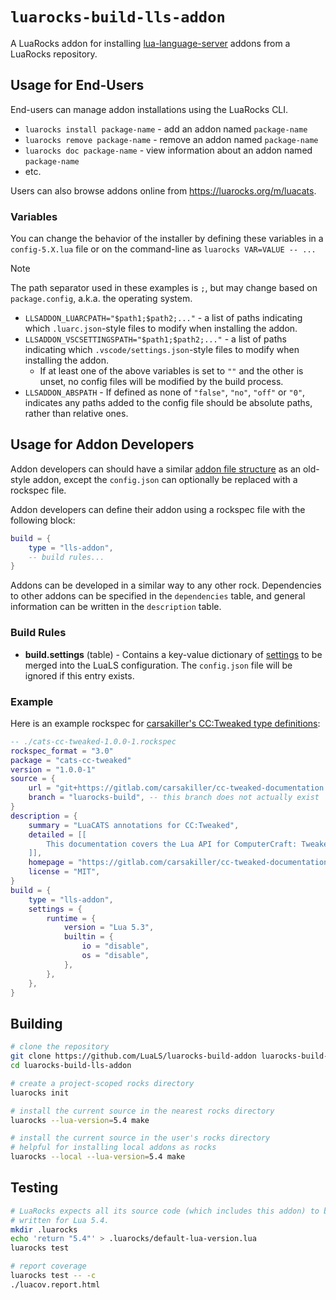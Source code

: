 # `luarocks-build-lls-addon`

A LuaRocks addon for installing [lua-language-server](https://github.com/LuaLS/lua-language-server) addons from a LuaRocks repository.

## Usage for End-Users

End-users can manage addon installations using the LuaRocks CLI.

-   `luarocks install package-name` - add an addon named `package-name`
-   `luarocks remove package-name` - remove an addon named `package-name`
-   `luarocks doc package-name` - view information about an addon named `package-name`
-   etc.

Users can also browse addons online from https://luarocks.org/m/luacats.

### Variables

You can change the behavior of the installer by defining these variables in a `config-5.X.lua` file or on the command-line as `luarocks VAR=VALUE -- ...`

> [!NOTE]
> The path separator used in these examples is `;`, but may change based on `package.config`, a.k.a. the operating system.

-   `LLSADDON_LUARCPATH="$path1;$path2;..."` - a list of paths indicating which `.luarc.json`-style files to modify when installing the addon.
-   `LLSADDON_VSCSETTINGSPATH="$path1;$path2;..."` - a list of paths indicating which `.vscode/settings.json`-style files to modify when installing the addon.
    -   If at least one of the above variables is set to `""` and the other is unset, no config files will be modified by the build process.
-   `LLSADDON_ABSPATH` - If defined as none of `"false"`, `"no"`, `"off"` or `"0"`, indicates any paths added to the config file should be absolute paths, rather than relative ones.

## Usage for Addon Developers

Addon developers can should have a similar [addon file structure](https://luals.github.io/wiki/addons/#addon-anatomy) as an old-style addon, except the `config.json` can optionally be replaced with a rockspec file.

Addon developers can define their addon using a rockspec file with the following block:

```lua
build = {
    type = "lls-addon",
    -- build rules...
}
```

Addons can be developed in a similar way to any other rock. Dependencies to other addons can be specified in the `dependencies` table, and general information can be written in the `description` table.

### Build Rules

-   **build.settings** (table) - Contains a key-value dictionary of [settings](https://luals.github.io/wiki/settings/) to be merged into the LuaLS configuration. The `config.json` file will be ignored if this entry exists.

### Example

Here is an example rockspec for [carsakiller's CC:Tweaked type definitions](https://gitlab.com/carsakiller/cc-tweaked-documentation):

```lua
-- ./cats-cc-tweaked-1.0.0-1.rockspec
rockspec_format = "3.0"
package = "cats-cc-tweaked"
version = "1.0.0-1"
source = {
    url = "git+https://gitlab.com/carsakiller/cc-tweaked-documentation.git",
    branch = "luarocks-build", -- this branch does not actually exist
}
description = {
    summary = "LuaCATS annotations for CC:Tweaked",
    detailed = [[
        This documentation covers the Lua API for ComputerCraft: Tweaked and is meant to be used with Sumneko's Lua Language Server as it uses its LuaCATS annotation system.
    ]],
    homepage = "https://gitlab.com/carsakiller/cc-tweaked-documentation",
    license = "MIT",
}
build = {
    type = "lls-addon",
    settings = {
        runtime = {
            version = "Lua 5.3",
            builtin = {
                io = "disable",
                os = "disable",
            },
        },
    },
}
```

## Building

```sh
# clone the repository
git clone https://github.com/LuaLS/luarocks-build-addon luarocks-build-lls-addon
cd luarocks-build-lls-addon

# create a project-scoped rocks directory
luarocks init

# install the current source in the nearest rocks directory
luarocks --lua-version=5.4 make

# install the current source in the user's rocks directory
# helpful for installing local addons as rocks
luarocks --local --lua-version=5.4 make
```

## Testing

```sh
# LuaRocks expects all its source code (which includes this addon) to be
# written for Lua 5.4.
mkdir .luarocks
echo 'return "5.4"' > .luarocks/default-lua-version.lua
luarocks test

# report coverage
luarocks test -- -c
./luacov.report.html
```
